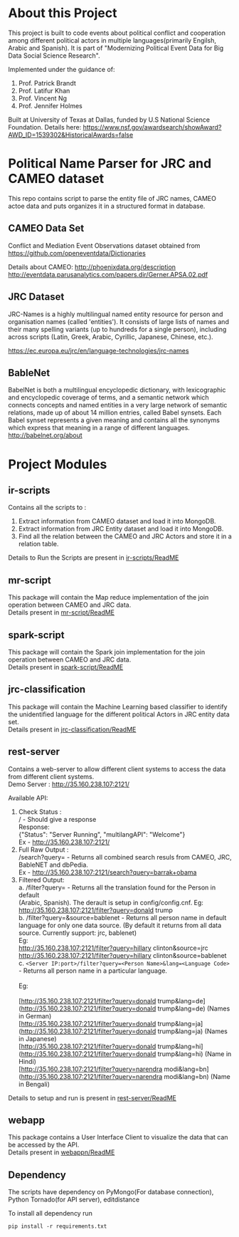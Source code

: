 # About this Project

This project is built to code events about political conflict and cooperation among different political actors in multiple languages(primarily Engilsh, Arabic and Spanish).
It is part of "Modernizing Political Event Data for Big Data Social Science Research".

Implemented under the guidance of: 
1. Prof. Patrick Brandt
2. Prof. Latifur Khan
3. Prof. Vincent Ng
4. Prof. Jennifer Holmes

Built at University of Texas at Dallas, funded by U.S National Science Foundation. 
Details here: https://www.nsf.gov/awardsearch/showAward?AWD_ID=1539302&HistoricalAwards=false 



# Political Name Parser for JRC and CAMEO dataset
This repo contains script to parse the entity file of JRC names, CAMEO actoe data and puts organizes it in a structured format in database.

## CAMEO Data Set
Conflict and Mediation Event Observations dataset obtained from https://github.com/openeventdata/Dictionaries

Details about CAMEO: 
 http://phoenixdata.org/description 
 http://eventdata.parusanalytics.com/papers.dir/Gerner.APSA.02.pdf

## JRC Dataset
JRC-Names is a highly multilingual named entity resource for person and organisation names (called 'entities'). It consists of large lists of names and their many spelling variants (up to hundreds for a single person), including across scripts (Latin, Greek, Arabic, Cyrillic, Japanese, Chinese, etc.).

https://ec.europa.eu/jrc/en/language-technologies/jrc-names

## BableNet
BabelNet is both a multilingual encyclopedic dictionary, with lexicographic and encyclopedic coverage of terms, 
and a semantic network which connects concepts and named entities in a very large network of semantic relations, 
made up of about 14 million entries, called Babel synsets. Each Babel synset represents a given meaning and contains
all the synonyms which express that meaning in a range of different languages.
http://babelnet.org/about 

# Project Modules

## ir-scripts
Contains all the scripts to :
1. Extract information from CAMEO dataset and load it into MongoDB.
2. Extract information from JRC Entity dataset and load it into MongoDB.
3. Find all the relation between the CAMEO and JRC Actors and store it in a relation table.

Details to Run the Scripts are present in [ir-scripts/ReadME](ir-scripts/)

## mr-script
This package will contain the Map reduce implementation of the join operation between CAMEO and JRC data.
<br/>
Details present in [mr-script/ReadME](mr-script/)

## spark-script
This package will contain the Spark join implementation for the join operation between CAMEO and JRC data.
<br/>
Details present in [spark-script/ReadME](spark-script/)

## jrc-classification
This package will contain the Machine Learning based classifier to identify the unidentified language for the different political Actors in JRC entity data set.
<br/>
Details present in [jrc-classification/ReadME](jrc-classification/)

## rest-server
Contains a web-server to allow different client systems to access the data from different client systems.
<br/>
Demo Server : http://35.160.238.107:2121/ 

Available API:
1. Check Status :<br/>
    <Server IP:port>/ -  Should give a response<br/>
    Response:<br/>
    {"Status": "Server Running", "multilangAPI": "Welcome"}<br/>
    Ex - http://35.160.238.107:2121/
2. Full Raw Output :<br/>
    <Server IP:port>/search?query=<Person Name> - Returns all combined search resuls from CAMEO, JRC, BableNET and dbPedia.<br/>
    Ex - http://35.160.238.107:2121/search?query=barrak+obama<br/>
3. Filtered Output:<br/>
    a. <Server IP:port>/filter?query=<Person Name> - Returns all the translation found for the Person in default<br/>
    (Arabic, Spanish). The derault is setup in config/config.cnf.
    Eg: http://35.160.238.107:2121/filter?query=donald trump<br/>
    b. <Server IP:port>/filter?query=<Person Name>&source=bablenet - Returns all person name in default language for 
    only one data source. (By default it returns from all data source. Currently support: jrc, bablenet)<br/>
    Eg: <br/>
    http://35.160.238.107:2121/filter?query=hillary clinton&source=jrc<br/>
    http://35.160.238.107:2121/filter?query=hillary clinton&source=bablenet<br/>
    c.  ```<Server IP:port>/filter?query=<Person Name>&lang=<Language Code>``` - Returns all person name in a particular language.<br/>     
    Eg: <br/>      
    [http://35.160.238.107:2121/filter?query=donald trump&lang=de](http://35.160.238.107:2121/filter?query=donald trump&lang=de) (Names in German) <br/>
    [http://35.160.238.107:2121/filter?query=donald trump&lang=ja](http://35.160.238.107:2121/filter?query=donald trump&lang=ja) (Names in Japanese)<br/>
    [http://35.160.238.107:2121/filter?query=donald trump&lang=hi](http://35.160.238.107:2121/filter?query=donald trump&lang=hi) (Name in Hindi)<br/>
    [http://35.160.238.107:2121/filter?query=narendra modi&lang=bn](http://35.160.238.107:2121/filter?query=narendra modi&lang=bn) (Name in Bengali)<br/>
      
Details to setup and run is present in [rest-server/ReadME](rest-server/)

## webapp
This package contains a User Interface Client to visualize the data that can be accessed by the API.
<br/>
Details present in [webappn/ReadME](webapp/)


## Dependency
The scripts have dependency on PyMongo(For database connection), Python Tornado(for API server), editdistance

To install all dependency run
```
pip install -r requirements.txt
```

